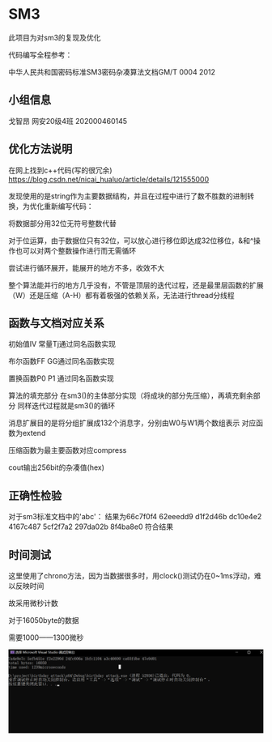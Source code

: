 SM3
====
此项目为对sm3的复现及优化

代码编写全程参考：

中华人民共和国密码标准SM3密码杂凑算法文档GM/T 0004 2012


小组信息
----
戈智昂 网安20级4班 202000460145




优化方法说明
----
在网上找到c++代码(写的很冗余)
https://blog.csdn.net/nicai_hualuo/article/details/121555000

发现使用的是string作为主要数据结构，并且在过程中进行了数不胜数的进制转换，为优化重新编写代码：

将数据部分用32位无符号整数代替

对于位运算，由于数据位只有32位，可以放心进行移位即达成32位移位，&和^操作也可以对两个整数操作进行而无需循环

尝试进行循环展开，能展开的地方不多，收效不大

整个算法能并行的地方几乎没有，不管是顶层的迭代过程，还是最里层函数的扩展（W）还是压缩（A-H）都有着极强的依赖关系，无法进行thread分线程


函数与文档对应关系
----
初始值IV 
常量Tj通过同名函数实现

布尔函数FF GG通过同名函数实现

置换函数P0 P1 通过同名函数实现

算法的填充部分
在sm3()的主体部分实现（将成块的部分先压缩），再填充剩余部分
同样迭代过程就是sm3()的循环

消息扩展目的是将分组扩展成132个消息字，分别由W0与W1两个数组表示
对应函数为extend

压缩函数为最主要函数对应compress

cout输出256bit的杂凑值(hex)

正确性检验
----
对于sm3标准文档中的'abc'：
结果为66c7f0f4 62eeedd9 d1f2d46b dc10e4e2 4167c487 5cf2f7a2 297da02b 8f4ba8e0
符合结果

时间测试
----
这里使用了chrono方法，因为当数据很多时，用clock()测试仍在0~1ms浮动，难以反映时间

故采用微秒计数

对于16050byte的数据

需要1000——1300微秒

![image](persc.png)

